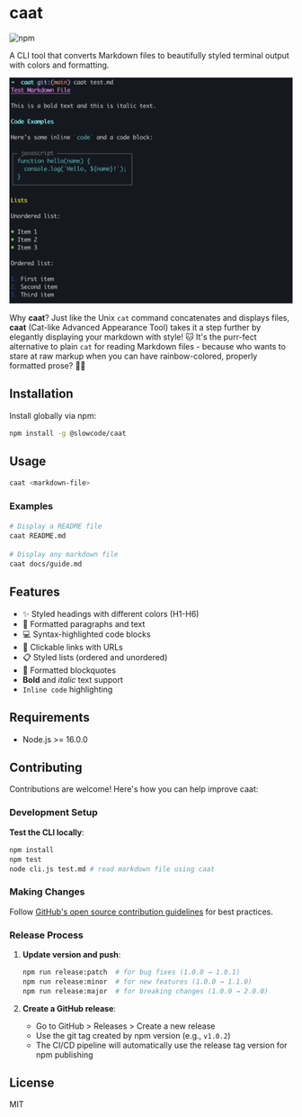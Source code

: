 # caat

![npm](https://img.shields.io/npm/dt/@slowcode/caat)

A CLI tool that converts Markdown files to beautifully styled terminal output with colors and formatting.

![alt text](image.png)

Why **caat**? Just like the Unix `cat` command concatenates and displays files, **caat** (Cat-like Advanced Appearance Tool) takes it a step further by elegantly displaying your markdown with style! 🐱 It's the purr-fect alternative to plain `cat` for reading Markdown files - because who wants to stare at raw markup when you can have rainbow-colored, properly formatted prose? 🌈✨

## Installation

Install globally via npm:

```bash
npm install -g @slowcode/caat
```

## Usage

```bash
caat <markdown-file>
```

### Examples

```bash
# Display a README file
caat README.md

# Display any markdown file
caat docs/guide.md
```

## Features

- ✨ Styled headings with different colors (H1-H6)
- 📝 Formatted paragraphs and text
- 💻 Syntax-highlighted code blocks
- 🔗 Clickable links with URLs
- 📋 Styled lists (ordered and unordered)
- 📖 Formatted blockquotes
- **Bold** and *italic* text support
- `Inline code` highlighting

## Requirements

- Node.js >= 16.0.0

## Contributing

Contributions are welcome! Here's how you can help improve caat:

### Development Setup

**Test the CLI locally**:
   ```bash
   npm install
   npm test
   node cli.js test.md # read markdown file using caat
   ```

### Making Changes

Follow [GitHub's open source contribution guidelines](https://docs.github.com/en/get-started/quickstart/contributing-to-projects) for best practices.

### Release Process

1. **Update version and push**:
   ```bash
   npm run release:patch  # for bug fixes (1.0.0 → 1.0.1)
   npm run release:minor  # for new features (1.0.0 → 1.1.0)
   npm run release:major  # for breaking changes (1.0.0 → 2.0.0)
   ```

2. **Create a GitHub release**:
   - Go to GitHub > Releases > Create a new release
   - Use the git tag created by npm version (e.g., `v1.0.2`)
   - The CI/CD pipeline will automatically use the release tag version for npm publishing

## License

MIT
